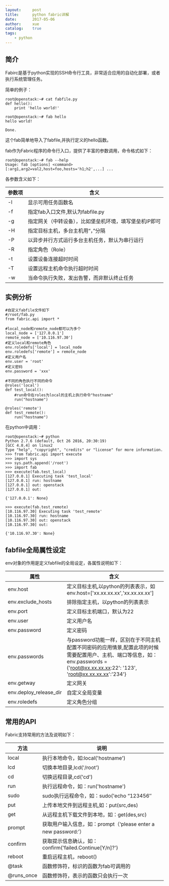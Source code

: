 ```yaml
---
layout:     post
title:      python fabric详解
date:       2017-05-06
author:     xue
catalog:    true
tags:
    - python
---
```


## 简介
Fabirc是基于python实现的SSH命令行工具，非常适合应用的自动化部署，或者执行系统管理任务。

简单的例子：

```
root@openstack:~# cat fabfile.py
def hello():
    print 'hello world!'
 
root@openstack:~# fab hello
hello world!

Done.
```

这个fab简单地导入了fabfile,并执行定义的hello函数。

fab作为Fabric程序的命令行入口，提供了丰富的参数调用，命令格式如下：

```
root@openstack:~# fab --help
Usage: fab [options] <command>[:arg1,arg2=val2,host=foo,hosts='h1;h2',...] ...
```

各参数含义如下：

|参数项|含义|
|--|--|
|-l|显示可用任务函数名|
|-f|指定fab入口文件,默认为fabfile.py|
|-g|指定网关（中转设备），比如堡垒机环境，填写堡垒机IP即可|
|-H|指定目标主机，多台主机用“，”分隔|
|-P|以异步并行方式运行多台主机任务，默认为串行运行|
|-R|指定角色（Role）|
|-t|设置设备连接超时时间|
|-T|设置远程主机命令执行超时时间|
|-w|当命令执行失败，发出告警，而非默认终止任务|




## 实例分析

```
#自定义fabfile文件如下
#/root/fab.py
from fabric.api import *

#local_node和remote_node都可以为多个
local_node = ['127.0.0.1']
remote_node = ['10.116.97.30']
#定义local和remote角色
env.roledefs['local'] = local_node
env.roledefs['remote'] = remote_node
#定义用户名
env.user = 'root'
#定义密码
env.password = 'xxx'

#不同的角色执行不同的命令
@roles('local')
def test_local():
    #run命令在roles为local的主机上执行命令"hostname"
    run("hostname")

@roles('remote')
def test_remote():
    run("hostname")

```

在python中调用：

```
root@openstack:~# python
Python 2.7.6 (default, Oct 26 2016, 20:30:19)
[GCC 4.8.4] on linux2
Type "help", "copyright", "credits" or "license" for more information.
>>> from fabric.api import execute
>>> import sys
>>> sys.path.append('/root')
>>> import fab
>>> execute(fab.test_local)
[127.0.0.1] Executing task 'test_local'
[127.0.0.1] run: hostname
[127.0.0.1] out: openstack
[127.0.0.1] out:

{'127.0.0.1': None}

>>> execute(fab.test_remote)
[10.116.97.30] Executing task 'test_remote'
[10.116.97.30] run: hostname
[10.116.97.30] out: openstack
[10.116.97.30] out:

{'10.116.97.30': None}
```

## fabfile全局属性设定

env对象的作用是定义fabfile的全局设定，各属性说明如下：

|属性|含义|
|--|--|
|env.host|定义目标主机,以python的列表表示，如env.host=['xx.xx.xx.xx','xx.xx.xx.xx']|
|env.exclude_hosts|排除指定主机，以python的列表表示|
|env.port|定义目标主机端口，默认为22|
|env.user|定义用户名|
|env.password|定义密码|
|env.passwords|与password功能一样，区别在于不同主机配置不同密码的应用情景,配置此项的时候需要配置用户、主机、端口等信息，如：env.passwords = {'root@xx.xx.xx.xx:22': '123', 'root@xx.xx.xx.xx':'234'}|
|env.getway|定义网关|
|env.deploy_release_dir|自定义全局变量|
|env.roledefs|定义角色分组|

## 常用的API

Fabric支持常用的方法及说明如下：

|方法|说明|
|--|--|
|local|执行本地命令，如:local('hostname')|
|lcd|切换本地目录,lcd('/root')|
|cd|切换远程目录,cd('cd')|
|run|执行远程命令，如：run('hostname')|
|sudo|sudo执行远程命令，如：sudo('echo “123456″ | passwd --stdin root')|
|put|上传本地文件到远程主机,如：put(src,des)|
|get|从远程主机下载文件到本地，如：get(des,src)|
|prompt|获取用户输入信息，如：prompt（‘please enter a new password:’）|
|confirm|获取提示信息确认，如：confirm('failed.Continue[Y/n]?')|
|reboot|重启远程主机，reboot()|
|@task|函数修饰符，标识的函数为fab可调用的|
|@runs_once|函数修饰符，表示的函数只会执行一次|